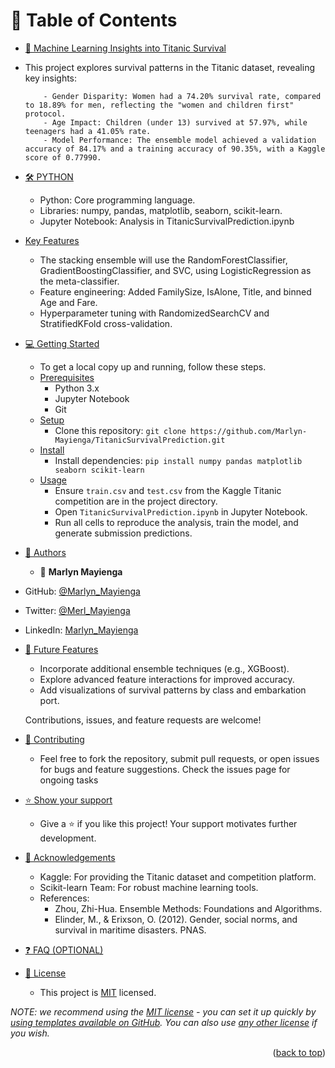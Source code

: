 <a name="readme-top"></a>

<!--
!!! IMPORTANT !!!
This README is an example of how you could professionally present your codebase. 
Writing documentation is a crucial part of your work as a professional software developer and cannot be ignored. 

You should modify this file to match your project and remove sections that don't apply.

REQUIRED SECTIONS:
- Table of Contents
- About the Project
  - Built With
  - Live Demo
- Getting Started
- Authors
- Future Features
- Contributing
- Show your support
- Acknowledgements
- License

OPTIONAL SECTIONS:
- FAQ

After you're finished please remove all the comments and instructions!

For more information on the importance of a professional README for your repositories: https://github.com/microverseinc/curriculum-transversal-skills/blob/main/documentation/articles/readme_best_practices.md
-->

<div align="center">

</div>

<!-- TABLE OF CONTENTS -->

# 📗 Table of Contents

- [📖 Machine Learning Insights into Titanic Survival](#about-project)
- This project explores survival patterns in the Titanic dataset, revealing key insights:

          - Gender Disparity: Women had a 74.20% survival rate, compared to 18.89% for men, reflecting the "women and children first" protocol.
          - Age Impact: Children (under 13) survived at 57.97%, while teenagers had a 41.05% rate.
          - Model Performance: The ensemble model achieved a validation accuracy of 84.17% and a training accuracy of 90.35%, with a Kaggle score of 0.77990.


- [🛠 PYTHON](#built-with)
    - Python: Core programming language.
    - Libraries: numpy, pandas, matplotlib, seaborn, scikit-learn.
    - Jupyter Notebook: Analysis in TitanicSurvivalPrediction.ipynb
- [Key Features](#key-features)
     - The stacking ensemble will use the RandomForestClassifier, GradientBoostingClassifier, and SVC, using LogisticRegression as the meta-classifier.
     - Feature engineering: Added FamilySize, IsAlone, Title, and binned Age and Fare.
     - Hyperparameter tuning with RandomizedSearchCV and StratifiedKFold cross-validation.
- [💻 Getting Started](#getting-started)
    - To get a local copy up and running, follow these steps.
  - [Prerequisites](#prerequisites)
    - Python 3.x
    - Jupyter Notebook
    - Git
  - [Setup](#setup)
     - Clone this repository: `git clone https://github.com/Marlyn-Mayienga/TitanicSurvivalPrediction.git`
  - [Install](#install)
     - Install dependencies: `pip install numpy pandas matplotlib seaborn scikit-learn`
  - [Usage](#usage)
     - Ensure `train.csv` and `test.csv` from the Kaggle Titanic competition are in the project directory.
     - Open `TitanicSurvivalPrediction.ipynb` in Jupyter Notebook.
     - Run all cells to reproduce the analysis, train the model, and generate submission predictions.
- [👥 Authors](#authors)
   - 👤 **Marlyn Mayienga**

- GitHub: [@Marlyn_Mayienga](https://github.com/Marlyn_Mayienga)
- Twitter: [@Merl_Mayienga](https://twitter.com/M_ayienga)
- LinkedIn: [Marlyn_Mayienga](https://linkedin.com/in/Marlyn_Mayienga)
- [🔭 Future Features](#future-features)
    - Incorporate additional ensemble techniques (e.g., XGBoost).
    - Explore advanced feature interactions for improved accuracy.
    - Add visualizations of survival patterns by class and embarkation port.

  Contributions, issues, and feature requests are welcome!

- [🤝 Contributing](#contributing)
   - Feel free to fork the repository, submit pull requests, or open issues for bugs and feature suggestions. Check the issues page for ongoing tasks
- [⭐️ Show your support](#support)
   - Give a ⭐️ if you like this project! Your support motivates further development.
- [🙏 Acknowledgements](#acknowledgements)
  - Kaggle: For providing the Titanic dataset and competition platform.
  - Scikit-learn Team: For robust machine learning tools.
  - References:
      - Zhou, Zhi-Hua. Ensemble Methods: Foundations and Algorithms.
      - Elinder, M., & Erixson, O. (2012). Gender, social norms, and survival in maritime disasters. PNAS.
- [❓ FAQ (OPTIONAL)](#faq)
- [📝 License](#license)
   - This project is [MIT](./LICENSE) licensed.

_NOTE: we recommend using the [MIT license](https://choosealicense.com/licenses/mit/) - you can set it up quickly by [using templates available on GitHub](https://docs.github.com/en/communities/setting-up-your-project-for-healthy-contributions/adding-a-license-to-a-repository). You can also use [any other license](https://choosealicense.com/licenses/) if you wish._

<p align="right">(<a href="#readme-top">back to top</a>)</p>

